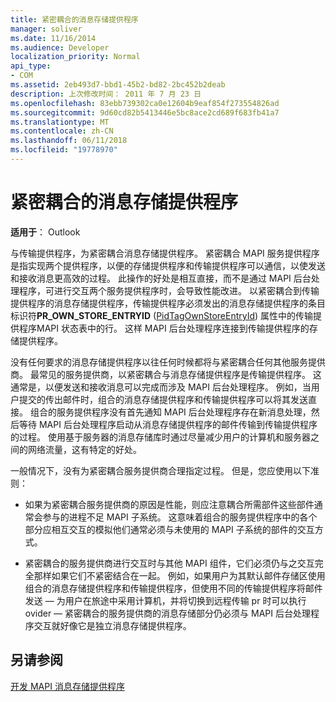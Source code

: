 ```yaml
---
title: 紧密耦合的消息存储提供程序
manager: soliver
ms.date: 11/16/2014
ms.audience: Developer
localization_priority: Normal
api_type:
- COM
ms.assetid: 2eb493d7-bbd1-45b2-bd82-2bc452b2deab
description: 上次修改时间： 2011 年 7 月 23 日
ms.openlocfilehash: 83ebb739302ca0e12604b9eaf854f273554826ad
ms.sourcegitcommit: 9d60cd82b5413446e5bc8ace2cd689f683fb41a7
ms.translationtype: MT
ms.contentlocale: zh-CN
ms.lasthandoff: 06/11/2018
ms.locfileid: "19778970"
---
```

# <a name="tightly-coupled-message-store-providers"></a>紧密耦合的消息存储提供程序

  
  
**适用于**： Outlook 
  
与传输提供程序，为紧密耦合消息存储提供程序。 紧密耦合 MAPI 服务提供程序是指实现两个提供程序，以便的存储提供程序和传输提供程序可以通信，以使发送和接收消息更高效的过程。 此操作的好处是相互直接，而不是通过 MAPI 后台处理程序，可进行交互两个服务提供程序时，会导致性能改进。 以紧密耦合到传输提供程序的消息存储提供程序，传输提供程序必须发出的消息存储提供程序的条目标识符**PR_OWN_STORE_ENTRYID** ([PidTagOwnStoreEntryId](pidtagownstoreentryid-canonical-property.md)) 属性中的传输提供程序MAPI 状态表中的行。 这样 MAPI 后台处理程序连接到传输提供程序的存储提供程序。
  
没有任何要求的消息存储提供程序以往任何时候都将与紧密耦合任何其他服务提供商。 最常见的服务提供商，以紧密耦合与消息存储提供程序是传输提供程序。 这通常是，以便发送和接收消息可以完成而涉及 MAPI 后台处理程序。 例如，当用户提交的传出邮件时，组合的消息存储提供程序和传输提供程序可以将其发送直接。 组合的服务提供程序没有首先通知 MAPI 后台处理程序存在新消息处理，然后等待 MAPI 后台处理程序启动从消息存储提供程序的邮件传输到传输提供程序的过程。 使用基于服务器的消息存储库时通过尽量减少用户的计算机和服务器之间的网络流量，这有特定的好处。
  
一般情况下，没有为紧密耦合服务提供商合理指定过程。 但是，您应使用以下准则：
  
- 如果为紧密耦合服务提供商的原因是性能，则应注意耦合所需部件这些部件通常会参与的进程不足 MAPI 子系统。 这意味着组合的服务提供程序中的各个部分应相互交互的模拟他们通常必须与未使用的 MAPI 子系统的部件的交互方式。
    
- 紧密耦合的服务提供商进行交互时与其他 MAPI 组件，它们必须仍与之交互完全那样如果它们不紧密结合在一起。 例如，如果用户为其默认邮件存储区使用组合的消息存储提供程序和传输提供程序，但使用不同的传输提供程序将邮件发送 — 为用户在旅途中采用计算机，并将切换到远程传输 pr 时可以执行ovider — 紧密耦合的服务提供商的消息存储部分仍必须与 MAPI 后台处理程序交互就好像它是独立消息存储提供程序。
    
## <a name="see-also"></a>另请参阅



[开发 MAPI 消息存储提供程序](developing-a-mapi-message-store-provider.md)

